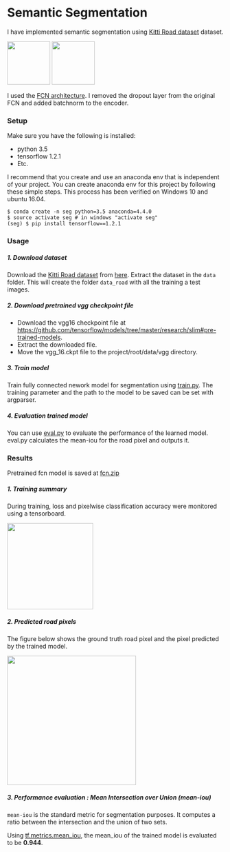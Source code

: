 # Semantic Segmentation

I have implemented semantic segmentation using [Kitti Road dataset](http://www.cvlibs.net/datasets/kitti/eval_road.php) dataset.

<img src="examples/um.gif" height="100"> <img src="examples/umm.gif" height="100">

I used the [FCN architecture](https://arxiv.org/pdf/1605.06211.pdf). I removed the dropout layer from the original FCN and added batchnorm to the encoder.


### Setup

Make sure you have the following is installed:
* python 3.5
* tensorflow 1.2.1
* Etc.

I recommend that you create and use an anaconda env that is independent of your project. You can create anaconda env for this project by following these simple steps. This process has been verified on Windows 10 and ubuntu 16.04.

```
$ conda create -n seg python=3.5 anaconda=4.4.0
$ source activate seg # in windows "activate seg"
(seg) $ pip install tensorflow==1.2.1
```


### Usage

##### 1. Download dataset

Download the [Kitti Road dataset](http://www.cvlibs.net/datasets/kitti/eval_road.php) from [here](http://www.cvlibs.net/download.php?file=data_road.zip).  Extract the dataset in the `data` folder.  This will create the folder `data_road` with all the training a test images.

##### 2. Download pretrained vgg checkpoint file

* Download the vgg16 checkpoint file at https://github.com/tensorflow/models/tree/master/research/slim#pre-trained-models.
* Extract the downloaded file.
* Move the vgg_16.ckpt file to the project/root/data/vgg directory.

##### 3. Train model

Train fully connected nework model for segmentation using [train.py](https://github.com/penny4860/semantic-segmentation/blob/master/train.py). The training parameter and the path to the model to be saved can be set with argparser.

##### 4. Evaluation trained model

You can use [eval.py](https://github.com/penny4860/semantic-segmentation/blob/master/eval.py) to evaluate the performance of the learned model. eval.py calculates the mean-iou for the road pixel and outputs it.

### Results

Pretrained fcn model is saved at [fcn.zip](https://drive.google.com/drive/folders/137yefZhrpiJHxq_wPGOmKvv2gjUMvoTM)

##### 1. Training summary

During training, loss and pixelwise classification accuracy were monitored using a tensorboard.

<img src="examples/tensorboard.png" height="200">

##### 2. Predicted road pixels

The figure below shows the ground truth road pixel and the pixel predicted by the trained model.

<img src="examples/fcn_result.png" height="300">

##### 3. Performance evaluation : Mean Intersection over Union (mean-iou)

``mean-iou`` is the standard metric for segmentation purposes. It computes a ratio between the intersection and the union of two sets.

Using [tf.metrics.mean_iou](https://www.tensorflow.org/api_docs/python/tf/metrics/mean_iou), the mean_iou of the trained model is evaluated to be **0.944**.










